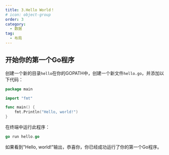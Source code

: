 ```yaml
---
title: 3.Hello World！
# icon: object-group
order: 3
category:
  - 数据
tag:
  - 布局
---
```


## 开始你的第一个Go程序

创建一个新的目录`hello`在你的GOPATH中，创建一个新文件`hello.go`，并添加以下代码：

```go
package main

import "fmt"

func main() {
    fmt.Println("Hello, world!")
}
```

在终端中运行此程序：

```go
go run hello.go
```

如果看到"Hello, world!"输出，恭喜你，你已经成功运行了你的第一个Go程序。
